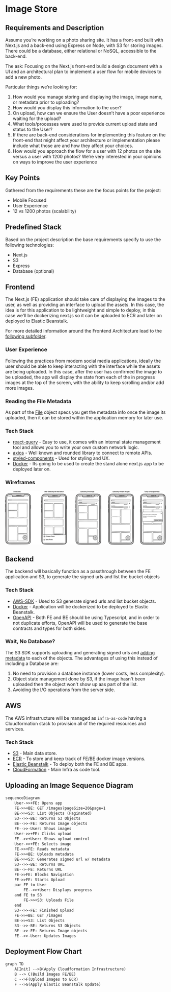 # Image Store

## Requirements and Description

Assume you’re working on a photo sharing site. It has a front-end built with Next.js and a back-end using Express on Node, with S3 for storing images. There could be a database, either relational or NoSQL, accessible to the back-end.

The ask: Focusing on the Next.js front-end build a design document with a UI and an architectural plan to implement a user flow for mobile devices to add a new photo.

Particular things we’re looking for:

1. How would you manage storing and displaying the image, image name, or metadata prior to uploading?
2. How would you display this information to the user?
3. On upload, how can we ensure the User doesn’t have a poor experience waiting for the upload?
4. What tools/processes were used to provide current upload state and status to the User?
5. If there are back-end considerations for implementing this feature on the front-end that might affect your architecture or implementation please include what those are and how they affect your choices.
6. How would you approach the flow for a user with 12 photos on the site versus a user with 1200 photos? We’re very interested in your opinions on ways to improve the user experience

## Key Points

Gathered from the requirements these are the focus points for the project:

- Mobile Focused
- User Experience
- 12 vs 1200 photos (scalability)

## Predefined Stack

Based on the project description the base requirements specify to use the following technologies:

- Next.js
- S3
- Express
- Database (optional)

## Frontend

The Next.js (FE) application should take care of displaying the images to the user, as well as providing an interface to upload the assets.
In this case, the idea is for this application to be lightweight and simple to deploy, in this case we'll be dockerizing next.js so it can be uploaded to ECR and later on deployed to Elastic Beanstalk.

For more detailed information around the Frontend Architecture lead to the [following subfolder](frontend/README.md).

### User Experience

Following the practices from modern social media applications, ideally the user should be able to keep interacting with the interface while the assets are being uploaded.
In this case, after the user has confirmed the image to be uploaded, the app will display the state from each of the in progress images at the top of the screen, with the ability to keep scrolling and/or add more images.

### Reading the File Metadata

As part of the [File](https://developer.mozilla.org/en-US/docs/Web/API/File) object specs you get the metadata info once the image its uploaded, then it can be stored within the application memory for later use.

### Tech Stack

- [react-query](https://react-query-v3.tanstack.com/) - Easy to use, it comes with an internal state management tool and allows you to write your own custom network logic.
- [axios](https://axios-http.com/) - Well known and rounded library to connect to remote APIs.
- [styled-components](https://styled-components.com/) - Used for styling and UX.
- [Docker](https://www.docker.com/) - Its going to be used to create the stand alone next.js app to be deployed later on.

### Wireframes

![Wireframes](wireframes.png)

## Backend

The backend will basically function as a passthrough between the FE application and S3, to generate the signed urls and list the bucket objects

### Tech Stack

- [AWS-SDK](https://www.npmjs.com/package/aws-sdk) - Used to S3 generate signed urls and list bucket objects.
- [Docker](https://www.docker.com/) - Application will be dockerized to be deployed to Elastic Beanstalk.
- [OpenAPI](https://www.openapis.org/) - Both FE and BE should be using Typescript, and in order to not duplicate efforts, OpenAPI will be used to generate the base contracts and types for both sides.

### Wait, No Database?

The S3 SDK supports uploading and generating signed urls and [adding metadata](https://docs.aws.amazon.com/AWSJavaScriptSDK/latest/AWS/S3.html#putObject-property) to each of the objects. The advantages of using this instead of including a Database are:

1. No need to provision a database instance (lower costs, less complexity).
2. Object state management done by S3, if the image hasn't been uploaded then the object won't show up aas part of the list.
3. Avoiding the I/O operations from the server side.

## AWS

The AWS infrastructure will be managed as `infra-as-code` having a Cloudformation stack to provision all of the required resources and services.

### Tech Stack

- [S3](https://aws.amazon.com/s3/) - Main data store.
- [ECR](https://aws.amazon.com/ecr/) - To store and keep track of FE/BE docker image versions.
- [Elastic Beanstalk](https://aws.amazon.com/elasticbeanstalk/) - To deploy both the FE and BE apps.
- [CloudFormation](https://aws.amazon.com/cloudformation/) - Main Infra as code tool.

## Uploading an Image Sequence Diagram

```mermaid
sequenceDiagram
    User->>+FE: Opens app
    FE->>+BE: GET /images?pageSize=20&page=1
    BE->>+S3: List Objects (Paginated)
    S3-->>-BE: Returns S3 Objects
    BE-->>-FE: Returns Image objects
    FE-->>-User: Shows images
    User->>+FE: Clicks upload
    FE-->>+User: Shows upload control
    User->>+FE: Selects image
    FE->>+FE: Reads metadata
    FE->>+BE: Uploads metadata
    BE->>+S3: Generates signed url w/ metadata
    S3-->>-BE: Returns URL
    BE-->-FE: Returns URL
    FE->>FE: Blocks Navigation
    FE->>FE: Starts Upload
    par FE to User
        FE-->>+User: Displays progress
    and FE to S3
        FE->>+S3: Uploads File
    end
    S3-->>-FE: Finished Upload
    FE->>+BE: GET /images
    BE->>+S3: List Objects
    S3-->>-BE: Returns S3 Objects
    BE-->>-FE: Returns Image objects
    FE-->>-User: Updates Images    

```

## Deployment Flow Chart

```mermaid
graph TD
    A[Init] -->B(Apply Cloudformation Infrastructure)
    B --> C(Build Images FE/BE)
    C -->F(Upload Images to ECR)
    F -->G(Apply Elastic Beanstalk Update)
```
